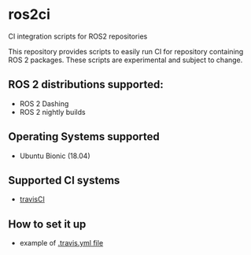 # ros2ci

CI integration scripts for ROS2 repositories

This repository provides scripts to easily run CI for repository containing ROS 2 packages.
These scripts are experimental and subject to change.

## ROS 2 distributions supported:

- ROS 2 Dashing
- ROS 2 nightly builds

## Operating Systems supported

- Ubuntu Bionic (18.04)

## Supported CI systems

- [travisCI](https://travis-ci.org/)

## How to set it up

- example of [.travis.yml file](example_travis_config.yml)
